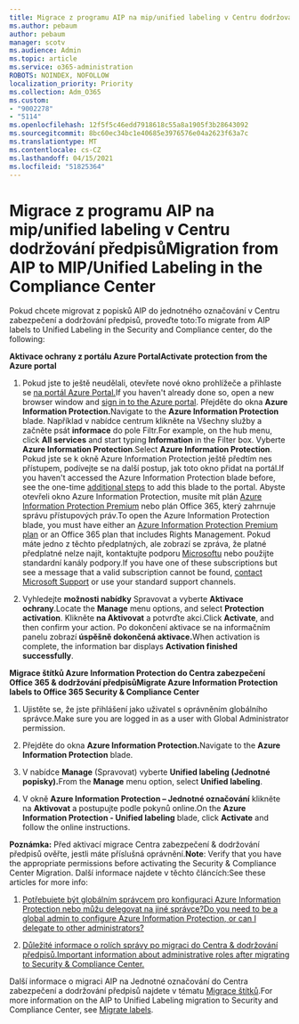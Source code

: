 ```yaml
---
title: Migrace z programu AIP na mip/unified labeling v Centru dodržování předpisů
ms.author: pebaum
author: pebaum
manager: scotv
ms.audience: Admin
ms.topic: article
ms.service: o365-administration
ROBOTS: NOINDEX, NOFOLLOW
localization_priority: Priority
ms.collection: Adm_O365
ms.custom:
- "9002278"
- "5114"
ms.openlocfilehash: 12f5f5c46edd7918618c55a8a1905f3b28643092
ms.sourcegitcommit: 8bc60ec34bc1e40685e3976576e04a2623f63a7c
ms.translationtype: MT
ms.contentlocale: cs-CZ
ms.lasthandoff: 04/15/2021
ms.locfileid: "51825364"
---
```

# <a name="migration-from-aip-to-mipunified-labeling-in-the-compliance-center"></a><span data-ttu-id="98b73-102">Migrace z programu AIP na mip/unified labeling v Centru dodržování předpisů</span><span class="sxs-lookup"><span data-stu-id="98b73-102">Migration from AIP to MIP/Unified Labeling in the Compliance Center</span></span>

<span data-ttu-id="98b73-103">Pokud chcete migrovat z popisků AIP do jednotného označování v Centru zabezpečení a dodržování předpisů, proveďte toto:</span><span class="sxs-lookup"><span data-stu-id="98b73-103">To migrate from AIP labels to Unified Labeling in the Security and Compliance center, do the following:</span></span>

<span data-ttu-id="98b73-104">**Aktivace ochrany z portálu Azure Portal**</span><span class="sxs-lookup"><span data-stu-id="98b73-104">**Activate protection from the Azure portal**</span></span>

1. <span data-ttu-id="98b73-105">Pokud jste to ještě neudělali, otevřete nové okno prohlížeče a přihlaste se [na portál Azure Portal.](https://docs.microsoft.com/azure/information-protection/deploy-use/configure-policy#signing-in-to-the-azure-portal)</span><span class="sxs-lookup"><span data-stu-id="98b73-105">If you haven't already done so, open a new browser window and [sign in to the Azure portal](https://docs.microsoft.com/azure/information-protection/deploy-use/configure-policy#signing-in-to-the-azure-portal).</span></span> <span data-ttu-id="98b73-106">Přejděte do okna **Azure Information Protection.**</span><span class="sxs-lookup"><span data-stu-id="98b73-106">Navigate to the **Azure Information Protection** blade.</span></span> <span data-ttu-id="98b73-107">Například v nabídce centrum klikněte  na Všechny služby a začněte psát **informace** do pole Filtr.</span><span class="sxs-lookup"><span data-stu-id="98b73-107">For example, on the hub menu, click **All services** and start typing **Information** in the Filter box.</span></span> <span data-ttu-id="98b73-108">Vyberte **Azure Information Protection**.</span><span class="sxs-lookup"><span data-stu-id="98b73-108">Select **Azure Information Protection**.</span></span> <span data-ttu-id="98b73-109">Pokud jste se k okně Azure Information Protection ještě [](https://docs.microsoft.com/azure/information-protection/deploy-use/configure-policy#to-access-the-azure-information-protection-blade-for-the-first-time) předtím nes přístupem, podívejte se na další postup, jak toto okno přidat na portál.</span><span class="sxs-lookup"><span data-stu-id="98b73-109">If you haven't accessed the Azure Information Protection blade before, see the one-time [additional steps](https://docs.microsoft.com/azure/information-protection/deploy-use/configure-policy#to-access-the-azure-information-protection-blade-for-the-first-time) to add this blade to the portal.</span></span> <span data-ttu-id="98b73-110">Abyste otevřeli okno Azure Information Protection, musíte mít plán [Azure Information Protection Premium](https://www.microsoft.com/cloud-platform/azure-information-protection-pricing) nebo plán Office 365, který zahrnuje správu přístupových práv.</span><span class="sxs-lookup"><span data-stu-id="98b73-110">To open the Azure Information Protection blade, you must have either an [Azure Information Protection Premium plan](https://www.microsoft.com/cloud-platform/azure-information-protection-pricing) or an Office 365 plan that includes Rights Management.</span></span> <span data-ttu-id="98b73-111">Pokud máte jedno z těchto předplatných, ale zobrazí se zpráva, že platné předplatné nelze najít, kontaktujte podporu [Microsoftu](https://docs.microsoft.com/azure/information-protection/get-started/information-support#to-contact-microsoft-support) nebo použijte standardní kanály podpory.</span><span class="sxs-lookup"><span data-stu-id="98b73-111">If you have one of these subscriptions but see a message that a valid subscription cannot be found, [contact Microsoft Support](https://docs.microsoft.com/azure/information-protection/get-started/information-support#to-contact-microsoft-support) or use your standard support channels.</span></span>

2. <span data-ttu-id="98b73-112">Vyhledejte **možnosti nabídky** Spravovat a vyberte **Aktivace ochrany**.</span><span class="sxs-lookup"><span data-stu-id="98b73-112">Locate the **Manage** menu options, and select **Protection activation**.</span></span> <span data-ttu-id="98b73-113">Klikněte **na Aktivovat** a potvrďte akci.</span><span class="sxs-lookup"><span data-stu-id="98b73-113">Click **Activate**, and then confirm your action.</span></span> <span data-ttu-id="98b73-114">Po dokončení aktivace se na informačním panelu zobrazí **úspěšně dokončená aktivace.**</span><span class="sxs-lookup"><span data-stu-id="98b73-114">When activation is complete, the information bar displays **Activation finished successfully**.</span></span>

<span data-ttu-id="98b73-115">**Migrace štítků Azure Information Protection do Centra zabezpečení Office 365 & dodržování předpisů**</span><span class="sxs-lookup"><span data-stu-id="98b73-115">**Migrate Azure Information Protection labels to Office 365 Security & Compliance Center**</span></span>

1. <span data-ttu-id="98b73-116">Ujistěte se, že jste přihlášení jako uživatel s oprávněním globálního správce.</span><span class="sxs-lookup"><span data-stu-id="98b73-116">Make sure you are logged in as a user with Global Administrator permission.</span></span>

2. <span data-ttu-id="98b73-117">Přejděte do okna **Azure Information Protection.**</span><span class="sxs-lookup"><span data-stu-id="98b73-117">Navigate to the **Azure Information Protection** blade.</span></span>

3. <span data-ttu-id="98b73-118">V nabídce **Manage** (Spravovat) vyberte **Unified labeling (Jednotné popisky).**</span><span class="sxs-lookup"><span data-stu-id="98b73-118">From the **Manage** menu option, select **Unified labeling**.</span></span>

4. <span data-ttu-id="98b73-119">V okně **Azure Information Protection – Jednotné označování** klikněte na **Aktivovat** a postupujte podle pokynů online.</span><span class="sxs-lookup"><span data-stu-id="98b73-119">On the **Azure Information Protection - Unified labeling** blade, click **Activate** and follow the online instructions.</span></span>

<span data-ttu-id="98b73-120">**Poznámka:** Před aktivací migrace Centra zabezpečení & dodržování předpisů ověřte, jestli máte příslušná oprávnění.</span><span class="sxs-lookup"><span data-stu-id="98b73-120">**Note**: Verify that you have the appropriate permissions before activating the Security & Compliance Center Migration.</span></span> <span data-ttu-id="98b73-121">Další informace najdete v těchto článcích:</span><span class="sxs-lookup"><span data-stu-id="98b73-121">See these articles for more info:</span></span>

1. [<span data-ttu-id="98b73-122">Potřebujete být globálním správcem pro konfiguraci Azure Information Protection nebo můžu delegovat na jiné správce?</span><span class="sxs-lookup"><span data-stu-id="98b73-122">Do you need to be a global admin to configure Azure Information Protection, or can I delegate to other administrators?</span></span>](https://docs.microsoft.com/azure/information-protection/faqs#do-you-need-to-be-a-global-admin-to-configure-azure-information-protection-or-can-i-delegate-to-other-administrators)

2. [<span data-ttu-id="98b73-123">Důležité informace o rolích správy po migraci do Centra & dodržování předpisů.</span><span class="sxs-lookup"><span data-stu-id="98b73-123">Important information about administrative roles after migrating to Security & Compliance Center.</span></span>](https://docs.microsoft.com/azure/information-protection/configure-policy-migrate-labels#important-information-about-administrative-roles)

<span data-ttu-id="98b73-124">Další informace o migraci AIP na Jednotné označování do Centra zabezpečení a dodržování předpisů najdete v tématu [Migrace štítků](https://docs.microsoft.com/azure/information-protection/configure-policy-migrate-labels).</span><span class="sxs-lookup"><span data-stu-id="98b73-124">For more information on the AIP to Unified Labeling migration to Security and Compliance Center, see [Migrate labels](https://docs.microsoft.com/azure/information-protection/configure-policy-migrate-labels).</span></span>
